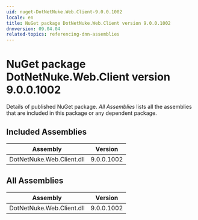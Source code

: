```yaml
---
uid: nuget-DotNetNuke.Web.Client-9.0.0.1002
locale: en
title: NuGet package DotNetNuke.Web.Client version 9.0.0.1002
dnnversion: 09.04.04
related-topics: referencing-dnn-assemblies
---
```


# NuGet package DotNetNuke.Web.Client version 9.0.0.1002
Details of published NuGet package.
*All Assemblies* lists all the assemblies that are included in this package or any dependent package.

## Included Assemblies

|Assembly|Version|
|---|---|
|DotNetNuke.Web.Client.dll|9.0.0.1002|

## All Assemblies

|Assembly|Version|
|---|---|
|DotNetNuke.Web.Client.dll|9.0.0.1002|

